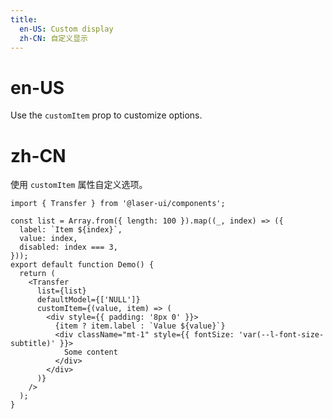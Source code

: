 ```yaml
---
title:
  en-US: Custom display
  zh-CN: 自定义显示
---
```


# en-US

Use the `customItem` prop to customize options.

# zh-CN

使用 `customItem` 属性自定义选项。

```tsx
import { Transfer } from '@laser-ui/components';

const list = Array.from({ length: 100 }).map((_, index) => ({
  label: `Item ${index}`,
  value: index,
  disabled: index === 3,
}));
export default function Demo() {
  return (
    <Transfer
      list={list}
      defaultModel={['NULL']}
      customItem={(value, item) => (
        <div style={{ padding: '8px 0' }}>
          {item ? item.label : `Value ${value}`}
          <div className="mt-1" style={{ fontSize: 'var(--l-font-size-subtitle)' }}>
            Some content
          </div>
        </div>
      )}
    />
  );
}
```
